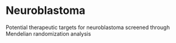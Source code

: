 # Neuroblastoma
Potential therapeutic targets for neuroblastoma screened through Mendelian randomization analysis
